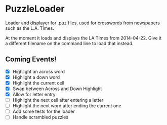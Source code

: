 # PuzzleLoader

Loader and displayer for .puz files, used for crosswords from newspapers such as the L.A. Times.

At the moment it loads and displays the LA Times from 2014-04-22. Give it a different filename on
the command line to load that instead.

## Coming Events!

- [x] Highlight an across word
- [x] Highlight a down word
- [x] Highlight the current cell
- [x] Swap between Across and Down Highlight
- [x] Allow for letter entry
- [ ] Highlight the next cell after entering a letter
- [ ] Highlight the next word after ending the current one
- [ ] Add some tests for the loader
- [ ] Handle scrambled puzzles
